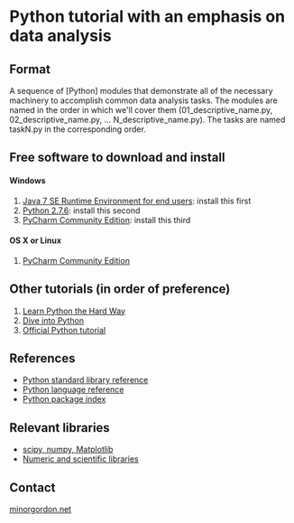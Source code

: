 # Python tutorial with an emphasis on data analysis #

## Format ##
A sequence of [Python] modules that demonstrate all of the necessary machinery to accomplish common data analysis tasks. The modules are named in the order in which we'll cover them (01_descriptive_name.py, 02_descriptive_name.py, ... N_descriptive_name.py).
The tasks are named taskN.py in the corresponding order.

## Free software to download and install ##

#### Windows ####
1. [Java 7 SE Runtime Environment for end users](http://www.oracle.com/technetwork/java/javase/downloads/index.html): install this first
1. [Python 2.7.6](http://python.org/download/releases/2.7.6/): install this second
1. [PyCharm Community Edition](https://www.jetbrains.com/pycharm/download/): install this third

#### OS X or Linux ###
1. [PyCharm Community Edition](https://www.jetbrains.com/pycharm/download/)

## Other tutorials (in order of preference) ##
1. [Learn Python the Hard Way](http://learnpythonthehardway.org/)
1. [Dive into Python](http://www.diveintopython.net/toc/index.html)
1. [Official Python tutorial](http://docs.python.org/2/tutorial/index.html)

## References ##
* [Python standard library reference](http://docs.python.org/2/library/index.html)
* [Python language reference](http://docs.python.org/2/reference/index.html)
* [Python package index](http://pypi.python.org)

## Relevant libraries ##
* [scipy, numpy, Matplotlib](http://www.scipy.org/)
* [Numeric and scientific libraries](https://wiki.python.org/moin/NumericAndScientific)

## Contact ##
[minorgordon.net](http://minorgordon.net)
